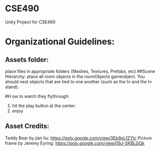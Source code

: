 # CSE490
Unity Project for CSE490

# Organizational Guidelines:
## Assets folder: 
place files in appropriate folders (Meshes, Textures, Prefabs, etc)
##Scene Hierarchy: 
place all room objects in the roomObjects gameobject.
You should nest objects that are tied to one another (such as the tv and the tv stand).



#H ow to watch they flythrough: 

1. hit the play button at the center.
2. enjoy


## Asset Credits:
Teddy Bear by jian liu: https://poly.google.com/view/3Eb9oLfZYIc
Picture frame by Jeremy Eyring: https://poly.google.com/view/09J-SKBLGQk 
